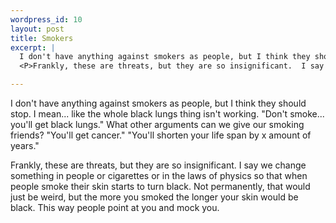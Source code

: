 ```yaml
--- 
wordpress_id: 10
layout: post
title: Smokers
excerpt: |
  I don't have anything against smokers as people, but I think they should stop.  I mean... like the whole black lungs thing isn't working.  "Don't smoke... you'll get black lungs."  What other arguments can we give our smoking friends?  "You'll get cancer."  "You'll shorten your life span by x amount of years."
  <P>Frankly, these are threats, but they are so insignificant.  I say we change something in people or cigarettes or in the laws of physics so that when people smoke their skin starts to turn black.  Not permanently, that would just be weird, but the more you smoked the longer your skin would be black.  This way people point at you and mock you.

---
```

I don't have anything against smokers as people, but I think they should stop.  I mean... like the whole black lungs thing isn't working.  "Don't smoke... you'll get black lungs."  What other arguments can we give our smoking friends?  "You'll get cancer."  "You'll shorten your life span by x amount of years."
<P>Frankly, these are threats, but they are so insignificant.  I say we change something in people or cigarettes or in the laws of physics so that when people smoke their skin starts to turn black.  Not permanently, that would just be weird, but the more you smoked the longer your skin would be black.  This way people point at you and mock you.
